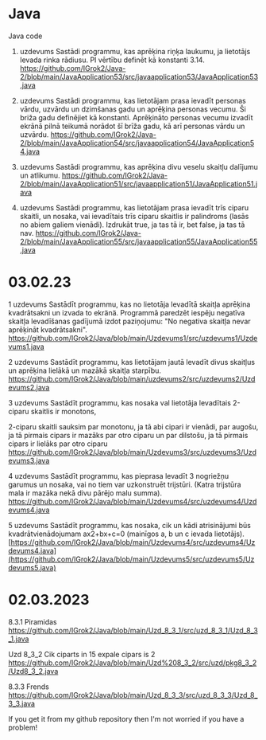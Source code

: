# Java
Java code


1. uzdevums 
Sastādi programmu, kas aprēķina riņķa laukumu, ja lietotājs levada rinka rādiusu. PI vērtību definēt kā konstanti 3.14.
https://github.com/IGrok2/Java-2/blob/main/JavaApplication53/src/javaapplication53/JavaApplication53.java

2. uzdevums
Sastādi programmu, kas lietotājam prasa ievadīt personas vārdu, uzvārdu un dzimšanas gadu un aprēķina personas vecumu. Ši briža gadu definējiet kā konstanti. Aprēķināto personas vecumu izvadīt ekrānā pilnā teikumā norādot šī brīža gadu, kā arī personas vārdu un uzvārdu.
https://github.com/IGrok2/Java-2/blob/main/JavaApplication54/src/javaapplication54/JavaApplication54.java

3. uzdevums
Sastādi programmu, kas aprēķina divu veselu skaitļu dalījumu un atlikumu.
https://github.com/IGrok2/Java-2/blob/main/JavaApplication51/src/javaapplication51/JavaApplication51.java

4. uzdevums
Sastādi programmu, kas lietotājam prasa ievadīt trīs ciparu skaitli, un nosaka, vai ievadītais trīs ciparu skaitlis ir palindroms (lasās no abiem galiem vienādi). Izdrukāt true, ja tas tā ir, bet false, ja tas tā nav.
https://github.com/IGrok2/Java-2/blob/main/JavaApplication55/src/javaapplication55/JavaApplication55.java



# 03.02.23

1 uzdevums
Sastādīt programmu, kas no lietotāja levadītā skaitļa aprēķina kvadrātsakni un izvada to ekränä. Programmā paredzēt iespēju negatīva skaitļa levadīšanas gadījumā izdot paziņojumu: "No negativa skaitļa nevar aprēķināt kvadrātsakni".
https://github.com/IGrok2/Java/blob/main/Uzdevums1/src/uzdevums1/Uzdevums1.java

2 uzdevums
Sastādīt programmu, kas lietotājam jautā levadīt divus skaitļus un aprēķina lielākā un mazākā skaitļa starpību.
https://github.com/IGrok2/Java/blob/main/uzdevums2/src/uzdevums2/Uzdevums2.java


3 uzdevums
Sastādīt programmu, kas nosaka val lietotāja levadītais 2-ciparu skaitlis ir monotons,

2-ciparu skaitli sauksim par monotonu, ja tā abi cipari ir vienādi, par augošu, ja tā pirmais cipars ir mazāks par otro ciparu un par dilstošu, ja tā pirmais cipars ir lielāks par otro ciparu
https://github.com/IGrok2/Java/blob/main/Uzdevums3/src/uzdevums3/Uzdevums3.java


4 uzdevums
Sastādīt programmu, kas pieprasa levadīt 3 nogriežņu garumus un nosaka, vai no tiem var uzkonstruēt trijstūri. (Katra trijstūra mala ir mazāka nekā divu pārējo malu summa).
https://github.com/IGrok2/Java/blob/main/Uzdevums4/src/uzdevums4/Uzdevums4.java

5 uzdevums
Sastādīt programmu, kas nosaka, cik un kādi atrisinājumi būs kvadrātvienādojumam ax2+bx+c=0 (mainīgos a, b un c ievada lietotājs).
[https://github.com/IGrok2/Java/blob/main/Uzdevums4/src/uzdevums4/Uzdevums4.java](https://github.com/IGrok2/Java/blob/main/Uzdevums5/src/uzdevums5/Uzdevums5.java)

# 02.03.2023

8.3.1
Piramidas 
https://github.com/IGrok2/Java/blob/main/Uzd_8_3_1/src/uzd_8_3_1/Uzd_8_3_1.java

Uzd 8_3_2
Cik ciparts in 15 expale cipars is 2
https://github.com/IGrok2/Java/blob/main/Uzd%208_3_2/src/uzd/pkg8_3_2/Uzd8_3_2.java


8.3.3
Frends
https://github.com/IGrok2/Java/blob/main/Uzd_8_3_3/src/uzd_8_3_3/Uzd_8_3_3.java

If you get it from my github repository then I'm not worried if you have a problem!
